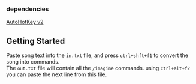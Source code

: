 ### dependencies
[AutoHotKey v2](https://www.autohotkey.com/download/ahk-v2.exe)

## Getting Started
Paste song text into the `in.txt` file, and press `ctrl+shft+f1` to convert the song into commands.    
The `out.txt` file will contain all the `/imagine` commands. using `ctrl+alt+f2` you can paste the next line from this file.